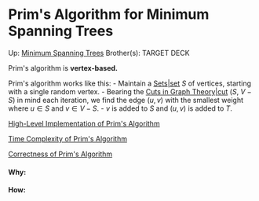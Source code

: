 # Prim's Algorithm for Minimum Spanning Trees

Up: [Minimum Spanning Trees](minimum_spanning_trees)
Brother(s):
TARGET DECK

Prim's algorithm is **vertex-based.**

Prim's algorithm works like this:
	- Maintain a [Sets|set](sets|set) $S$ of vertices, starting with a single random vertex.
	- Bearing the [Cuts in Graph Theory|cut](cuts_in_graph_theory|cut) ($S$, $V-S$) in mind each iteration, we find the edge $(u,v)$ with the smallest weight where $u \in S$ and $v \in V - S$.
	- $v$ is added to $S$ and $(u, v)$ is added to $T$.


[High-Level Implementation of Prim's Algorithm](high-level_implementation_of_prim's_algorithm)

[Time Complexity of Prim's Algorithm](time_complexity_of_prim's_algorithm)

[Correctness of Prim's Algorithm](correctness_of_prim's_algorithm)


























#### Why:
#### How:










